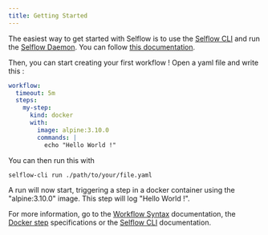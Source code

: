 ```yaml
---
title: Getting Started
---
```


The easiest way to get started with Selflow is to use the [Selflow CLI](./ecosystem/cli/index.mdx) and run the [Selflow Daemon](./ecosystem/selflow-daemon). You can follow [this documentation](./ecosystem/cli#installation).

Then, you can start creating your first workflow ! Open a yaml file and write this :

```yaml
workflow:
  timeout: 5m
  steps:
    my-step:
      kind: docker
      with:
        image: alpine:3.10.0
        commands: |
          echo "Hello World !"
```

You can then run this with

```bash
selflow-cli run ./path/to/your/file.yaml
```

A run will now start, triggering a step in a docker container using the "alpine:3.10.0" image. This step will log "Hello World !".

For more information, go to the [Workflow Syntax](./workflow-syntax) documentation, the [Docker step](./steps/docker) specifications or the [Selflow CLI](./ecosystem/cli/index.mdx) documentation.
